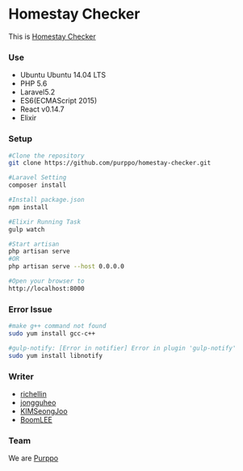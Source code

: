 # Homestay Checker 
This is [Homestay Checker](http://homestay.purppo.com)

### Use
+ Ubuntu Ubuntu 14.04 LTS
+ PHP 5.6
+ Laravel5.2
+ ES6(ECMAScript 2015)
+ React v0.14.7
+ Elixir

### Setup
```sh
#Clone the repository
git clone https://github.com/purppo/homestay-checker.git

#Laravel Setting
composer install

#Install package.json 
npm install

#Elixir Running Task
gulp watch

#Start artisan
php artisan serve 
#OR
php artisan serve --host 0.0.0.0

#Open your browser to 
http://localhost:8000
```

### Error Issue
```sh
#make g++ command not found
sudo yum install gcc-c++

#gulp-notify: [Error in notifier] Error in plugin 'gulp-notify'
sudo yum install libnotify
```

### Writer
+ [richellin](http://richellin.github.io)
+ [jongguheo](https://github.com/orgs/purppo/people/jongguheo)
+ [KIMSeongJoo](https://github.com/orgs/purppo/people/KIMSeongJoo)
+ [BoomLEE](https://github.com/orgs/purppo/people/BoomLEE)

### Team
We are [Purppo](https://github.com/purppo)
